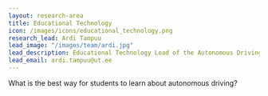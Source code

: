 ```yaml
---
layout: research-area
title: Educational Technology
icon: /images/icons/educational_technology.png
research_lead: Ardi Tampuu
lead_image: "/images/team/ardi.jpg"
lead_description: Educational Technology Lead of the Autonomous Driving Lab
lead_email: ardi.tampuu@ut.ee
---
```


What is the best way for students to learn about autonomous driving?
